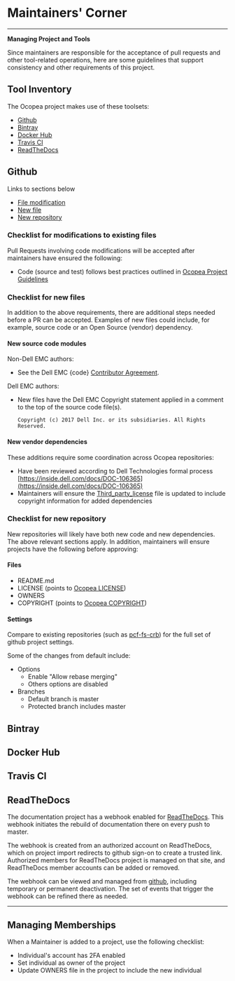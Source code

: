 # Maintainers' Corner

---

**Managing Project and Tools**

Since maintainers are responsible for the acceptance of pull requests and other
tool-related operations, here are some guidelines that support consistency and
other requirements of this project.

## Tool Inventory

The Ocopea project makes use of these toolsets:

* [Github](maintainers_corner.md#github)
* [Bintray](maintainers_corner.md#bintray)
* [Docker Hub](maintainers_corner.md#docker-hub)
* [Travis CI](maintainers_corner.md#travis-ci)
* [ReadTheDocs](maintainers_corner.md#readthedocs)

## Github

Links to sections below

* [File modification](maintainers_corner.md#checklist-for-modifications-to-existing-files)
* [New file](maintainers_corner.md#checklist-for-new-files)
* [New repository](maintainers_corner.md#checklist-for-new-repository)

### Checklist for modifications to existing files

Pull Requests involving code modifications will be accepted after maintainers have ensured the following:

* Code (source and test) follows best practices outlined in [Ocopea Project Guidelines](guidelines.md)

### Checklist for new files

In addition to the above requirements, there are additional steps needed before a PR can be accepted.
Examples of new files could include, for example, source code or an Open Source (vendor) dependency.

#### New source code modules

Non-Dell EMC authors:

* See the Dell EMC {code} [Contributor Agreement](https://github.com/codedellemc/codedellemc.github.io/wiki/Contributor-Agreement).

Dell EMC authors:

* New files have the Dell EMC Copyright statement applied in a comment to the
top of the source code file(s).

    ```Copyright (c) 2017 Dell Inc. or its subsidiaries. All Rights Reserved.```

#### New vendor dependencies

These additions require some coordination across Ocopea repositories:

* Have been reviewed according to Dell Technologies formal process
[https://inside.dell.com/docs/DOC-106365](https://inside.dell.com/docs/DOC-106365)
* Maintainers will ensure the
[Third_party_license](https://github.com/ocopea/documentation/blob/master/Third_party_license)
file is updated to include copyright information for added dependencies

### Checklist for new repository

New repositories will likely have both new code and new dependencies.  The
above relevant sections apply.  In addition, maintainers will ensure projects have
the following before approving:

#### Files

* README.md
* LICENSE (points to [Ocopea LICENSE](https://github.com/ocopea/documentation/blob/master/LICENSE))
* OWNERS
* COPYRIGHT (points to [Ocopea COPYRIGHT](https://github.com/ocopea/documentation/blob/master/COPYRIGHT))

#### Settings

Compare to existing repositories (such as
[pcf-fs-crb](https://github.com/ocopea/pcf-fs-crb/settings)) for the full set
of github project settings.

Some of the changes from default include:

* Options
    * Enable "Allow rebase merging"
    * Others options are disabled
* Branches
    * Default branch is master
    * Protected branch includes master

## Bintray


## Docker Hub


## Travis CI


## ReadTheDocs

The documentation project has a webhook enabled for
[ReadTheDocs](http://ocopea-documentation.readthedocs.io/en/latest).  This
webhook initiates the rebuild of documentation there on every push to master.

The webhook is created from an authorized account on ReadTheDocs, which on
project import redirects to github sign-on to create a trusted link.  Authorized
members for ReadTheDocs project is managed on that site, and ReadTheDocs member
accounts can be added or removed.

The webhook can be viewed and managed from
[github](https://github.com/ocopea/documentation/settings/hooks/17174029),
including temporary or permanent deactivation.  The set of events that trigger
the webhook can be refined there as needed.

---

## Managing Memberships

When a Maintainer is added to a project, use the following checklist:

* Individual's account has 2FA enabled
* Set individual as owner of the project
* Update OWNERS file in the project to include the new individual

